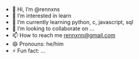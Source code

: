 - 👋 Hi, I’m @rennxns
- 👀 I’m interested in learn
- 🌱 I’m currently learning python, c, javascript, sql
- 💞️ I’m looking to collaborate on ...
- 📫 How to reach me rennxnn@gmail.com
- 😄 Pronouns: he/him
- ⚡ Fun fact: ...

<!---
rennxns/rennxns is a ✨ special ✨ repository because its `README.md` (this file) appears on your GitHub profile.
You can click the Preview link to take a look at your changes.
--->

